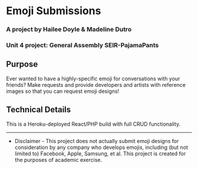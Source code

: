# Emoji Submissions
### A project by Hailee Doyle & Madeline Dutro
### Unit 4 project: General Assembly SEIR-PajamaPants

## Purpose
Ever wanted to have a highly-specific emoji for conversations with your friends? Make requests and provide developers and artists with reference images so that you can request emoji designs!

## Technical Details
This is a Heroku-deployed React/PHP build with full CRUD functionality.


***

 - Disclaimer - 
This project does not actually submit emoji designs for consideration by any company who develops emojis, including (but not limited to) Facebook, Apple, Samsung, et al. This project is created for the purposes of academic exercise. 